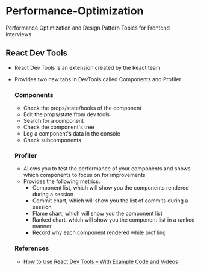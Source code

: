 # Performance-Optimization
Performance Optimization and Design Pattern Topics for Frontend Interviews

## React Dev Tools

- React Dev Tools is an extension created by the React team
- Provides two new tabs in DevTools called Components and Profiler

  ### Components
  
  - Check the props/state/hooks of the component
  - Edit the props/state from dev tools
  - Search for a component
  - Check the component's tree
  - Log a component's data in the console
  - Check subcomponents
 
  ### Profiler

  - Allows you to test the performance of your components and shows which components to focus on for improvements
  - Provides the following metrics:
    - Component list, which will show you the components rendered during a session
    - Commit chart, which will show you the list of commits during a session
    - Flame chart, which will show you the component list
    - Ranked chart, which will show you the component list in a ranked manner
    - Record why each component rendered while profiling

  ### References
  - [How to Use React Dev Tools – With Example Code and Videos](https://www.freecodecamp.org/news/how-to-use-react-dev-tools)

